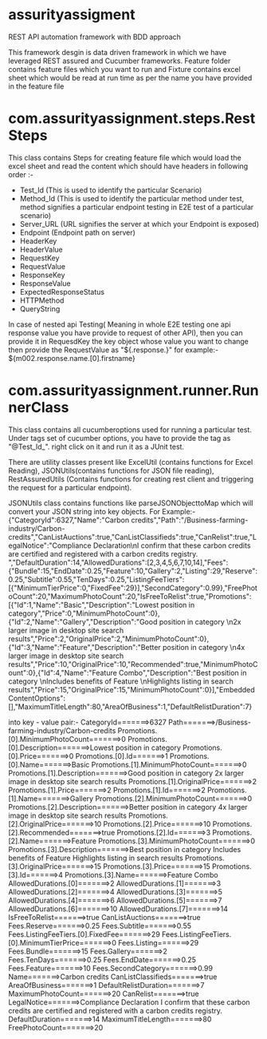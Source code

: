 # assurityassigment
REST API automation framework with BDD approach


This framework desgin is data driven framework in which we have leveraged REST assured and Cucumber frameworks.
Feature folder contains feature files which you want to run and Fixture contains excel sheet which would be read at run time as per the name you have provided in the feature file
# com.assurityassignment.steps.RestSteps
This class contains Steps for creating feature file which would load the excel sheet and read the content which should have headers in following order :-
- Test_Id (This is used to identify the particular Scenario)
- Method_Id (This is used to identify the particular method under test, method signifies a particular endpoint testing in E2E test of a particular scenario)
- Server_URL (URL signifies the server at which your Endpoint is exposed)
- Endpoint (Endpoint path on server)
- HeaderKey 
- HeaderValue
- RequestKey
- RequestValue
- ResponseKey
- ResponseValue
- ExpectedResponseStatus
- HTTPMethod
- QueryString

In case of nested api Testing( Meaning in whole E2E testing one api response value you have provide to request of other API), then you can provide it in RequesdKey the key object whose value you want to change then provide the RequestValue as "${<method id from which you want the value>.response.<key object>}" for example:- ${m002.response.name.[0].firstname}
  
  
  # com.assurityassignment.runner.RunnerClass
  This class contains all cucumberoptions  used for running a particular test. Under tags set of cucumber options, you have to provide the tag as "@Test_Id_<your test id you have mentioned in excel sheet>". right click on it and run it as a JUnit test.
  
  
  There are utility classes present like ExcelUtil (contains functions for Excel Reading), JSONUtils(contains functions for JSON file reading), RestAssuredUtils (Contains functions for creating rest client and triggering the request for a particular endpoint).
  
  JSONUtils class contains functions like parseJSONObjecttoMap which will convert your JSON string into key objects.
 For Example:-
 {\"CategoryId\":6327,\"Name\":\"Carbon credits\",\"Path\":\"/Business-farming-industry/Carbon-credits\",\"CanListAuctions\":true,\"CanListClassifieds\":true,\"CanRelist\":true,\"LegalNotice\":\"Compliance Declaration\\nI confirm that these carbon credits are certified and registered with a carbon credits registry. \",\"DefaultDuration\":14,\"AllowedDurations\":[2,3,4,5,6,7,10,14],\"Fees\":{\"Bundle\":15,\"EndDate\":0.25,\"Feature\":10,\"Gallery\":2,\"Listing\":29,\"Reserve\":0.25,\"Subtitle\":0.55,\"TenDays\":0.25,\"ListingFeeTiers\":[{\"MinimumTierPrice\":0,\"FixedFee\":29}],\"SecondCategory\":0.99},\"FreePhotoCount\":20,\"MaximumPhotoCount\":20,\"IsFreeToRelist\":true,\"Promotions\":[{\"Id\":1,\"Name\":\"Basic\",\"Description\":\"Lowest position in category\",\"Price\":0,\"MinimumPhotoCount\":0},{\"Id\":2,\"Name\":\"Gallery\",\"Description\":\"Good position in category \\n2x larger image in desktop site search results\",\"Price\":2,\"OriginalPrice\":2,\"MinimumPhotoCount\":0},{\"Id\":3,\"Name\":\"Feature\",\"Description\":\"Better position in category \\n4x larger image in desktop site search results\",\"Price\":10,\"OriginalPrice\":10,\"Recommended\":true,\"MinimumPhotoCount\":0},{\"Id\":4,\"Name\":\"Feature Combo\",\"Description\":\"Best position in category \\nIncludes benefits of Feature \\nHighlights listing in search results\",\"Price\":15,\"OriginalPrice\":15,\"MinimumPhotoCount\":0}],\"EmbeddedContentOptions\":[],\"MaximumTitleLength\":80,\"AreaOfBusiness\":1,\"DefaultRelistDuration\":7}
 
 into key - value pair:-
 CategoryId=======>6327
Path=======>/Business-farming-industry/Carbon-credits
Promotions.[0].MinimumPhotoCount=======>0
Promotions.[0].Description=======>Lowest position in category
Promotions.[0].Price=======>0
Promotions.[0].Id=======>1
Promotions.[0].Name=======>Basic
Promotions.[1].MinimumPhotoCount=======>0
Promotions.[1].Description=======>Good position in category 
2x larger image in desktop site search results
Promotions.[1].OriginalPrice=======>2
Promotions.[1].Price=======>2
Promotions.[1].Id=======>2
Promotions.[1].Name=======>Gallery
Promotions.[2].MinimumPhotoCount=======>0
Promotions.[2].Description=======>Better position in category 
4x larger image in desktop site search results
Promotions.[2].OriginalPrice=======>10
Promotions.[2].Price=======>10
Promotions.[2].Recommended=======>true
Promotions.[2].Id=======>3
Promotions.[2].Name=======>Feature
Promotions.[3].MinimumPhotoCount=======>0
Promotions.[3].Description=======>Best position in category 
Includes benefits of Feature 
Highlights listing in search results
Promotions.[3].OriginalPrice=======>15
Promotions.[3].Price=======>15
Promotions.[3].Id=======>4
Promotions.[3].Name=======>Feature Combo
AllowedDurations.[0]=======>2
AllowedDurations.[1]=======>3
AllowedDurations.[2]=======>4
AllowedDurations.[3]=======>5
AllowedDurations.[4]=======>6
AllowedDurations.[5]=======>7
AllowedDurations.[6]=======>10
AllowedDurations.[7]=======>14
IsFreeToRelist=======>true
CanListAuctions=======>true
Fees.Reserve=======>0.25
Fees.Subtitle=======>0.55
Fees.ListingFeeTiers.[0].FixedFee=======>29
Fees.ListingFeeTiers.[0].MinimumTierPrice=======>0
Fees.Listing=======>29
Fees.Bundle=======>15
Fees.Gallery=======>2
Fees.TenDays=======>0.25
Fees.EndDate=======>0.25
Fees.Feature=======>10
Fees.SecondCategory=======>0.99
Name=======>Carbon credits
CanListClassifieds=======>true
AreaOfBusiness=======>1
DefaultRelistDuration=======>7
MaximumPhotoCount=======>20
CanRelist=======>true
LegalNotice=======>Compliance Declaration
I confirm that these carbon credits are certified and registered with a carbon credits registry. 
DefaultDuration=======>14
MaximumTitleLength=======>80
FreePhotoCount=======>20
